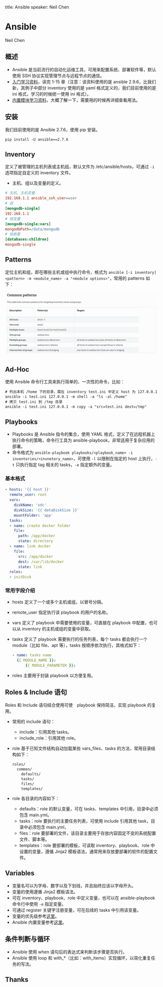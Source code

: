 title: Ansible
speaker: Neil Chen

<slide />

# Ansible

Neil Chen

<slide />

## 概述

- Ansible 是当前流行的自动化运维工具，可用来配置系统、部署软件等，默认使用 SSH 协议实现管理节点与远程节点的通信。
- [入门学习资料](https://ansible.leops.cn/basic/Introduction/)，读完 1-15 章（注意：该资料使用的是 ansible 2.9.6，比我们新，其例子中部分 inventory 使用的是 yaml 格式定义的，我们目前使用的是 ini 格式，学习的时候统一使用 ini 格式）。
- [内置模块学习资料](https://docs.ansible.com/ansible/latest/collections/ansible/builtin/index.html#plugins-in-ansible-builtin)，大概了解一下，需要用的时候再详细查看用法。

<slide />

## 安装

我们目前使用的是 Ansible 2.7.6，使用 pip 安装。

```shell
pip install -U ansible==2.7.6
```

<slide />

## Inventory

定义了被管理的主机列表或主机组，默认文件为 /etc/ansible/hosts，可通过 `-i` 选项指定自定义的 inventory 文件。

- 主机、组以及变量的定义。

```ini
# 主机、主机变量
192.168.1.1 ansible_ssh_user=user
# 组
[mongodb-single]
192.168.1.1
# 组变量
[mongodb-single:vars]
mongodbPath=/data/mongodb
# 组嵌套
[databases:children]
mongodb-single
```

<slide />

## Patterns

定位主机和组，即在哪些主机或组中执行命令，格式为 `ansible [-i inventory] <pattern> -m <module_name> -a "<module options>"`，常用的 patterns 如下：

![patterns](./images/ansible_common_patterns.png)

<slide />

## Ad-Hoc

使用 Ansible 命令行工具来执行简单的、一次性的命令，比如：

```shell
# 列出本机 /home 下的目录，需在 inventory test.ini 中定义 host 为 127.0.0.1
ansible -i test.ini 127.0.0.1 -m shell -a "ls -al /home"
# 拷贝 test.ini 到 /tmp 目录
ansible -i test.ini 127.0.0.1 -m copy -a "src=test.ini dest=/tmp"
```

<slide />

## Playbooks

- Playbooks 是 Ansible 指令的集合，使用 YAML 格式，定义了在远程机器上执行命令的策略，命令行工具为 ansible-playbook，非常适用于复杂应用的部署。
- 命令格式为 `ansible-playbook playbooks/<playbook_name> -i inventories/<invnetory_name>`，可使用 `-l` 以限制在指定的 host 上执行，`-t` 只执行指定 tag 相关的 tasks，`-e` 指定额外的变量。

### 基本格式

```yaml
- hosts: '{{ host }}'
  remote_user: root
  vars:
    diskName: 'sdc'
    diskSize: '{{ dataDiskSize }}'
    mountFolder: 'app'
  tasks:
  - name: create docker folder
    file:
      path: /app/docker
      state: directory
  - name: link docker
    file:
      src: /app/docker
      dest: /var/lib/docker
      state: link
  roles:
  - initDisk
```

<slide />

### 常用字段介绍

- hosts 定义了一个或多个主机或组，以冒号分隔。
- remote_user 指定执行该 playbook 的用户的名称。
- vars 定义了 playbook 中需要使用的变量，可直接在 playbook 中配置，也可以从 inventory 的主机或组的变量中获取。
- tasks 定义了 playbook 需要执行的任务列表，每个 tasks 都会执行一个 module（比如 file、apt 等），tasks 按顺序依次执行，其格式如下：

    ```yaml
    - name: tasks name
      {{ MODULE_NAME }}:
          {{ MODULE_PARAMETER }}:
    ```

- roles 主要用于封装 playbook 以方便复用。

<slide />

## Roles & Include 语句

Roles 和 Include 语句结合使用可使　playbook 保持简洁，实现 playbook 的复用。

- 常用的 include 语句：
    - include：引用其他 tasks。
    - include_role：引用其他 role。

- role 基于已知文件结构自动加载某些 vars_files、tasks 的方法，常用目录结构如下：

    ```text
    roles/
      common/
        defaults/
        tasks/
        files/
        templates/
    ```

- role 各目录的内容如下：
    - defaults：role 的默认变量，可在 tasks、templates 中引用，目录中必须包含 main.yml。
    - tasks：role 要执行的主要任务列表，可使用 include 引用其他 task，目录中必须包含 main.yml，
    - files：role 要部署的文件，该目录主要用于存放内容固定不变的系统配置文件、脚本等。
    - templates：role 要部署的模板，可读取 inventory、playbook、role 中设置的变量，遵循 Jinja2 模板语法，通常用来存放要部署的软件的配置文件。

<slide />

## Variables

- 变量名可以为字母、数字以及下划线，并且始终应该以字母开头。
- 变量的使用遵循 Jinja2 模板语法。
- 可在 inventory、playbook、role 中定义变量，也可以在 ansible-playbook 命令行中使用 `-e` 指定变量。
- 可通过 register 关键字注册变量，可在后续的 tasks 中引用该变量。
- 变量的优先级参考[这里](https://ansible.leops.cn/basic/Variables/#_3)。
- Ansible 内置变量参考[这里](https://ansible.leops.cn/basic/Variables/#_7)。

<slide />

## 条件判断与循环

- Ansible 使用 when 语句后的表达式来判断该步骤是否执行。
- Ansible 使用 loop 和 with_*（比如：with_items）实现循环，以简化重复任务的写法。

<slide />

## Thanks
